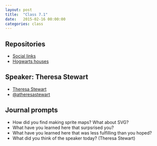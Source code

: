 ```yaml
---
layout: post
title:  "Class 7.1"
date:   2015-02-16 00:00:00
categories: class
---
```


## Repositories

* [Social links](https://github.com/tsl-html-css/Social-links)
* [Hogwarts houses](https://github.com/tsl-html-css/hogwarts)

## Speaker: Theresa Stewart

* [Theresa Stewart](http://www.gravitytank.com/team_profile/theresa_stewart)
* [@atheresastewart](https://twitter.com/atheresastewart)

## Journal prompts

* How did you find making sprite maps? What about SVG?
* What have you learned here that surpsrised you?
* What have you learned here that was less fulfilling than you hoped?
* What did you think of the speaker today? (Theresa Stewart)
